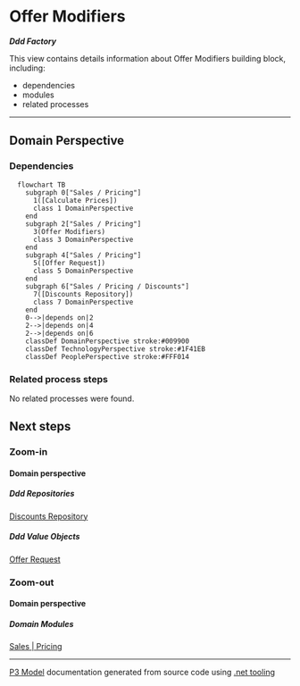 ﻿
# Offer Modifiers

***Ddd Factory***  

This view contains details information about Offer Modifiers building block, including:
- dependencies
- modules
- related processes  

---



## Domain Perspective


### Dependencies

```mermaid
  flowchart TB
    subgraph 0["Sales / Pricing"]
      1([Calculate Prices])
      class 1 DomainPerspective
    end
    subgraph 2["Sales / Pricing"]
      3(Offer Modifiers)
      class 3 DomainPerspective
    end
    subgraph 4["Sales / Pricing"]
      5([Offer Request])
      class 5 DomainPerspective
    end
    subgraph 6["Sales / Pricing / Discounts"]
      7([Discounts Repository])
      class 7 DomainPerspective
    end
    0-->|depends on|2
    2-->|depends on|4
    2-->|depends on|6
    classDef DomainPerspective stroke:#009900
    classDef TechnologyPerspective stroke:#1F41EB
    classDef PeoplePerspective stroke:#FFF014
```

### Related process steps

No related processes were found.  

## Next steps


### Zoom-in


#### Domain perspective


##### Ddd Repositories

[Discounts Repository](Discounts/DiscountsRepository.md)  

##### Ddd Value Objects

[Offer Request](OfferRequest.md)  

### Zoom-out


#### Domain perspective


##### Domain Modules

[Sales | Pricing](Pricing.md)  

---

[P3 Model](https://github.com/P3-model/P3-model) documentation generated from source code using [.net tooling](https://github.com/P3-model/P3-model-dotnet)